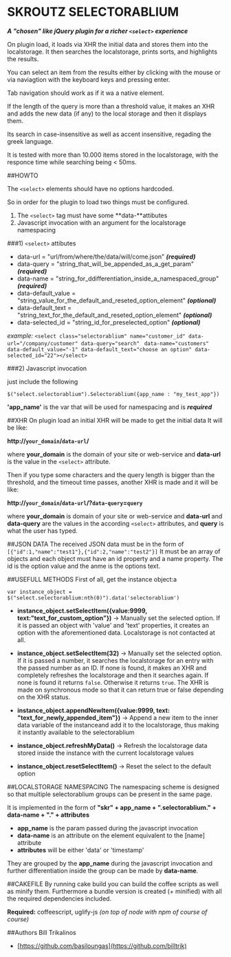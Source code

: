 SKROUTZ SELECTORABLIUM
====================

***A "chosen" like jQuery plugin for a richer `<select>` experience***

On plugin load, it loads via XHR the initial data and stores them into the localstorage.
It then searches the localstorage, prints sorts, and highlights the results.

You can select an item from the results either by clicking with the mouse or via naviagtion with the keyboard keys and pressing enter.

Tab navigation should work as if it wa a native element.

If the length of the query is more than a threshold value, it makes an XHR and adds the new data (if any) to the local storage and then it displays them.

Its search in case-insensitive as well as accent insensitive, regading the greek language.

It is tested with more than 10.000 items stored in the localstorage, with the responce time while searching being < 50ms.



##HOWTO

The `<select>` elements should have no options hardcoded.

So in order for the plugin to load two things must be configured.

1. The `<select>` tag must have some **data-**attibutes
2. Javascript invocation with an argument for the localstorage namespacing

###1) `<select>` attibutes

* data-url = "url/from/where/the/data/will/come.json" ***(required)***
* data-query = "string_that_will_be_appended_as_a_get_param" ***(required)***
* data-name = "string_for_ddifferentiation_inside_a_namespaced_group" ***(required)***
* data-default_value = "string_value_for_the_default_and_reseted_option_element" ***(optional)***
* data-default_text = "string_text_for_the_default_and_reseted_option_element" ***(optional)***
* data-selected_id = "string_id_for_preselected_option" ***(optional)***

*example:* `<select class="selectorablium" name="customer_id" data-url="/company/customer" data-query="search" `
`data-name="customers" data-default_value="-1" data-default_text="choose an option" data-selected_id="22"></select>`

###2) Javascript invocation

just include the following

`$("select.selectorablium").Selectorablium({app_name : "my_test_app"})`

**'app_name'** is the var that will be used for namespacing and is ***required***



##XHR
On plugin load an initial XHR will be made to get the initial data
It will be like:

**http://`your_domain`/`data-url`/**

where **your_domain** is the domain of your site or web-service and **data-url** is the value in the `<select>` attribute.

Then if you type some characters and the query length is bigger than the threshold, and the timeout time passes, another XHR is made and it will be like:

**http://`your_domain`/`data-url`/?`data-query`=`query`**

where **your_domain** is domain of your site or web-service and **data-url** and **data-query** are the values in the according `<select>` attributes, and **query** is what the user has typed.



##JSON DATA
The received JSON data must be in the form of
`[{"id":1,"name":"test1"},{"id":2,"name":"test2"}]`
It must be an array of objects and each object must have an id property and a name property.
The id is the option value and the anme is the options text.



##USEFULL METHODS
First of all, get the instance object:a

`var instance_object = $("select.selectorablium:nth(0)").data('selectorablium')`

* **instance_object.setSelectItem({value:9999, text:"text_for_custom_option"})** -> Manually set the selected option. If it is passed an object with 'value' and 'text' properties, it creates an option with the aforementioned data. Localstorage is not contacted at all.
* **instance_object.setSelectItem(32)** -> Manually set the selected option. If it is passed a number, it searches the localstorage for an entry with the passed number as an ID. If none is found, it makes an XHR and completely refreshes the localstorage and then it searches again. If none is found it returns `false`. Otherwise it returns `true`. The XHR is made on synchronous mode so that it can return true or false depending on the XHR status.

* **instance_object.appendNewItem({value:9999, text: "text_for_newly_appended_item"})** -> Append a new item to the inner data variable of the instanceand add it to the localstorage, thus making it instantly available to the selectorablium

* **instance_object.refreshMyData()** -> Refresh the localstorage data stored inside the instance with the current localstorage values
* **instance_object.resetSelectItem()** -> Reset the select to the default option



##LOCALSTORAGE NAMESPACING
The namespacing scheme is designed so that multiple selectorablium groups can be present in the same page.

It is implemented in the form of
**"skr" + app_name + ".selectorablium." + data-name + "." + attributes**

* **app_name** is the param passed during the javascript invocation
* **data-name** is an attribute on the element equivalent to the [name] attribute
* **attributes** will be either 'data' or 'timestamp'

They are grouped by the **app_name** during the javascript invocation and further differentiation inside the group can be made by **data-name**.



##CAKEFILE
By running cake build you can build the coffee scripts as well as minify them. Furthermore a bundle version is created (+ minified) with all the required dependencies included.

**Required:** coffeescript, uglify-js *(on top of node with npm of course of course)*



##Authors
Bill Trikalinos

* [https://github.com/basiloungas](https://github.com/billtrik)